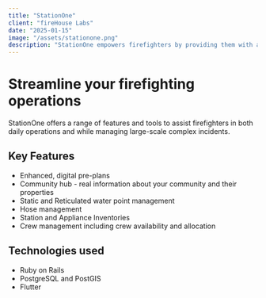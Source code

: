 ```yaml
---
title: "StationOne"
client: "fireHouse Labs"
date: "2025-01-15"
image: "/assets/stationone.png"
description: "StationOne empowers firefighters by providing them with a digital platform that enhances their efficiency, safety, organisation, and access to information."
---
```


# Streamline your firefighting operations

StationOne offers a range of features and tools to assist firefighters in both daily operations and while managing large-scale complex incidents.

## Key Features

- Enhanced, digital pre-plans
- Community hub - real information about your community and their properties
- Static and Reticulated water point management
- Hose management
- Station and Appliance Inventories
- Crew management including crew availability and allocation

## Technologies used

- Ruby on Rails
- PostgreSQL and PostGIS
- Flutter
